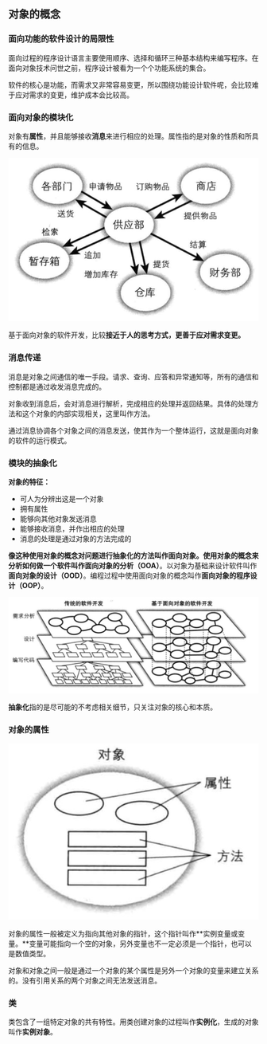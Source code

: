 ## 对象的概念

### 面向功能的软件设计的局限性

面向过程的程序设计语言主要使用顺序、选择和循环三种基本结构来编写程序。在面向对象技术问世之前，程序设计被看为一个个功能系统的集合。

软件的核心是功能，而需求又非常容易变更，所以围绕功能设计软件呢，会比较难于应对需求的变更，维护成本会比较高。

### 面向对象的模块化

对象有**属性**，并且能够接收**消息**来进行相应的处理。属性指的是对象的性质和所具有的信息。

 ![业务](/assets/Jietu20190329-152342.jpg)
 
基于面向对象的软件开发，比较**接近于人的思考方式，更善于应对需求变更。**

### 消息传递

消息是对象之间通信的唯一手段。请求、查询、应答和异常通知等，所有的通信和控制都是通过收发消息完成的。

对象收到消息后，会对消息进行解析，完成相应的处理并返回结果。具体的处理方法和这个对象的内部实现相关，这里叫作方法。

通过消息协调各个对象之间的消息发送，使其作为一个整体运行，这就是面向对象的软件的运行模式。

### 模块的抽象化

**对象的特征：**
- 可人为分辨出这是一个对象
- 拥有属性
- 能够向其他对象发送消息
- 能够接收消息，并作出相应的处理
- 消息的处理是通过对象的方法完成的

**像这种使用对象的概念对问题进行抽象化的方法叫作面向对象。**使用对象的概念来分析如何做一个软件叫作**面向对象的分析（OOA）**。以对象为基础来设计软件叫作**面向对象的设计（OOD）**。编程过程中使用面向对象的概念叫作**面向对象的程序设计（OOP）**。

![模块的一致性](/assets/Jietu20190329-154446.jpg)

**抽象化**指的是尽可能的不考虑相关细节，只关注对象的核心和本质。

### 对象的属性

![对象的概念图](/assets/Jietu20190329-161215@2x.jpg)

对象的属性一般被定义为指向其他对象的指针，这个指针叫作**实例变量或变量。**变量可能指向一个空的对象，另外变量也不一定必须是一个指针，也可以是数值类型。

对象和对象之间一般是通过一个对象的某个属性是另外一个对象的变量来建立关系的。没有引用关系的两个对象之间无法发送消息。

### 类

类包含了一组特定对象的共有特性。用类创建对象的过程叫作**实例化**，生成的对象叫作**实例对象**。

